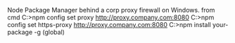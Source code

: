 Node Package Manager behind a corp proxy firewall on Windows. 
from cmd 
C:\>npm config set proxy http://proxy.company.com:8080
C:\>npm config set https-proxy http://proxy.company.com:8080
C:\>npm install your-package -g (global) 
